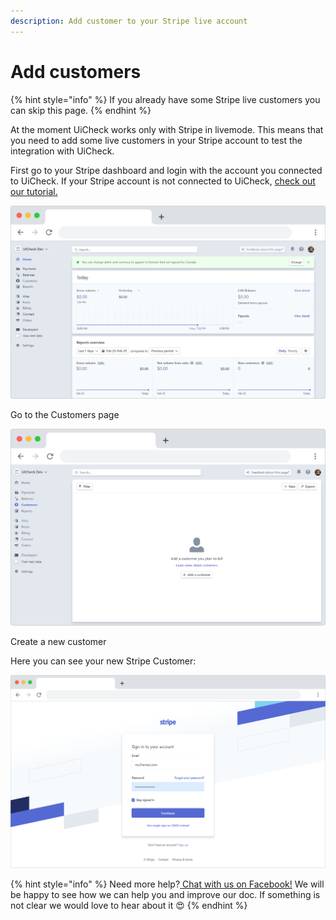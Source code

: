 ```yaml
---
description: Add customer to your Stripe live account
---
```


# Add customers

{% hint style="info" %}
If you already have some Stripe live customers you can skip this page.
{% endhint %}

At the moment UiCheck works only with Stripe in livemode. This means that you need to add some live customers in your Stripe account to test the integration with UiCheck. 

First go to your Stripe dashboard and login with the account you connected to UiCheck. If your Stripe account is not connected to UiCheck, [check out our tutorial.](../create-an-account/connect-your-stripe-account.md)

![Stripe Dashboard](../.gitbook/assets/frame_chrome_mac_light-11.png)

Go to the Customers page

![Stripe customers page](../.gitbook/assets/frame_chrome_mac_light-1%20%281%29.png)

Create a new customer



Here you can see your new Stripe Customer:

![](../.gitbook/assets/frame_chrome_mac_light-2.png)

{% hint style="info" %}
Need more help?[ Chat with us on Facebook!](https://m.me/UiCheck) We will be happy to see how we can help you and improve our doc. If something is not clear we would love to hear about it 😍
{% endhint %}

